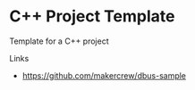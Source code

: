 # C++ Project Template

Template for a C++ project

Links

* https://github.com/makercrew/dbus-sample